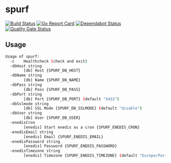 # spurf

[![Build Status](https://travis-ci.org/ViBiOh/spurf.svg?branch=master)](https://travis-ci.org/ViBiOh/spurf)
[![Go Report Card](https://goreportcard.com/badge/github.com/ViBiOh/spurf)](https://goreportcard.com/report/github.com/ViBiOh/spurf)
[![Dependabot Status](https://api.dependabot.com/badges/status?host=github&repo=ViBiOh/spurf)](https://dependabot.com)
[![Quality Gate Status](https://sonarcloud.io/api/project_badges/measure?project=ViBiOh_spurf&metric=alert_status)](https://sonarcloud.io/dashboard?id=ViBiOh_spurf)

## Usage

```bash
Usage of spurf:
  -c    Healthcheck (check and exit)
  -dbHost string
        [db] Host {SPURF_DB_HOST}
  -dbName string
        [db] Name {SPURF_DB_NAME}
  -dbPass string
        [db] Pass {SPURF_DB_PASS}
  -dbPort string
        [db] Port {SPURF_DB_PORT} (default "5432")
  -dbSslmode string
        [db] SSL Mode {SPURF_DB_SSLMODE} (default "disable")
  -dbUser string
        [db] User {SPURF_DB_USER}
  -enedisCron
        [enedis] Start enedis as a cron {SPURF_ENEDIS_CRON}
  -enedisEmail string
        [enedis] Email {SPURF_ENEDIS_EMAIL}
  -enedisPassword string
        [enedis] Password {SPURF_ENEDIS_PASSWORD}
  -enedisTimezone string
        [enedis] Timezone {SPURF_ENEDIS_TIMEZONE} (default "Europe/Paris")
```
